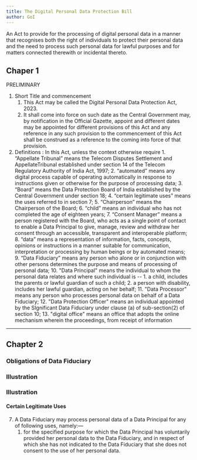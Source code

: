 ```yaml
---
title: The Digital Personal Data Protection Bill
author: GoI
---
```

An Act to provide for the processing of digital personal data in a manner that recognises both the right of individuals to protect their personal data and the need to process such personal data for lawful purposes and for matters connected therewith or incidental thereto.

## Chaper 1
PRELIMINARY
1. Short Title and commencement
	1. This Act may be called the Digital Personal Data Protection Act, 2023.
	2. It shall come into force on such date as the Central Government may, by notification in the Official Gazette, appoint and different dates may be appointed for different provisions of this Act and any reference in any such provision to the commencement of this Act shall be construed as a reference to the coming into force of that provision.
2. Definitions : In this Act, unless the context otherwise require
		1.  “Appellate Tribunal” means the Telecom Disputes Settlement and AppellateTribunal established under section 14 of the Telecom Regulatory Authority of India Act, 1997;
		2.  “automated” means any digital process capable of operating automatically in response to instructions given or otherwise for the purpose of processing data;
		3. “Board” means the Data Protection Board of India established by the Central Government under section 18;
		4. “certain legitimate uses” means the uses referred to in section 7;
		5. “Chairperson” means the Chairperson of the Board;
		6. “child” means an individual who has not completed the age of eighteen years;
		7. “Consent Manager” means a person registered with the Board, who acts as a single point of contact to enable a Data Principal to give, manage, review and withdraw her consent through an accessible, transparent and interoperable platform;
		8.  “data” means a representation of information, facts, concepts, opinions or instructions in a manner suitable for communication, interpretation or processing by human beings or by automated means;
		9. “Data Fiduciary” means any person who alone or in conjunction with other persons determines the purpose and means of processing of personal data;
		10. "Data Principal" means the individual to whom the personal data relates and where such individual is -- 
			1. a child, includes the parents or lawful guardian of such a child;
			2. a person with disability, includes her lawful guardian, acting on her behalf;
		11. "Data Processor" means any person who processes personal data on behalf of a Data Fiduciary;
		12. "Data Protection Officer" means an individual appointed by the SIgnificant Data Fiduciary under clause (a) of sub-section(2) of section 10;
		13. "digital office" means an office that adopts the online mechanism wherein the proceedings, from receipt of information
---

## Chapter 2
### Obligations of Data Fiduciary

###  Illustration

### Illustration




#### Certain Legitimate Uses
7. A Data Fiduciary may process personal data of a Data Principal for any of following uses, namely:—
	1. for the specified purpose for which the Data Principal has voluntarily provided her personal data to the Data Fiduciary, and in respect of which she has not indicated to the Data Fiduciary that she does not consent to the use of her personal data.
	
